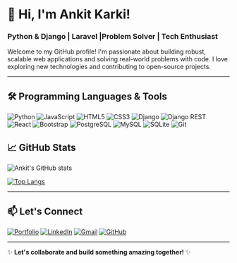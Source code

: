# 🚀 Hi, I'm Ankit Karki! 
### Python & Django | Laravel |Problem Solver | Tech Enthusiast

Welcome to my GitHub profile! I'm passionate about building robust, scalable web applications and solving real-world problems with code. I love exploring new technologies and contributing to open-source projects.

---

## 🛠️ Programming Languages & Tools

![Python](https://img.shields.io/badge/Python-3776AB?style=for-the-badge&logo=python&logoColor=white)
![JavaScript](https://img.shields.io/badge/JavaScript-F7DF1E?style=for-the-badge&logo=javascript&logoColor=black)
![HTML5](https://img.shields.io/badge/HTML5-E34F26?style=for-the-badge&logo=html5&logoColor=white)
![CSS3](https://img.shields.io/badge/CSS3-1572B6?style=for-the-badge&logo=css3&logoColor=white)
![Django](https://img.shields.io/badge/Django-092E20?style=for-the-badge&logo=django&logoColor=white)
![Django REST](https://img.shields.io/badge/Django_REST-ff1709?style=for-the-badge&logo=django&logoColor=white)
![React](https://img.shields.io/badge/React-20232A?style=for-the-badge&logo=react&logoColor=61DAFB)
![Bootstrap](https://img.shields.io/badge/Bootstrap-563D7C?style=for-the-badge&logo=bootstrap&logoColor=white)
![PostgreSQL](https://img.shields.io/badge/PostgreSQL-316192?style=for-the-badge&logo=postgresql&logoColor=white)
![MySQL](https://img.shields.io/badge/MySQL-005C84?style=for-the-badge&logo=mysql&logoColor=white)
![SQLite](https://img.shields.io/badge/SQLite-07405E?style=for-the-badge&logo=sqlite&logoColor=white)
![Git](https://img.shields.io/badge/Git-F05032?style=for-the-badge&logo=git&logoColor=white)

  
## 📈 GitHub Stats

![Ankit's GitHub stats](https://github-readme-stats.vercel.app/api?username=ankitkarki27&show_icons=true&theme=radical)

[![Top Langs](https://github-readme-stats.vercel.app/api/top-langs/?username=ankitkarki27&layout=compact&theme=radical)](https://github.com/anuraghazra/github-readme-stats)

---

## 📫 Let's Connect

[![Portfolio](https://img.shields.io/badge/Portfolio-%23000000.svg?style=for-the-badge&logo=firefox&logoColor=#FF7139)](https://www.karkiankit.com.np/)
[![LinkedIn](https://img.shields.io/badge/LinkedIn-0077B5?style=for-the-badge&logo=linkedin&logoColor=white)](https://linkedin.com/in/ankitkarki27)
[![Gmail](https://img.shields.io/badge/Gmail-D14836?style=for-the-badge&logo=gmail&logoColor=white)](mailto:ankitkarki8088@gmail.com)
[![GitHub](https://img.shields.io/badge/GitHub-100000?style=for-the-badge&logo=github&logoColor=white)](https://github.com/ankitkarki27)

---

✨ **Let's collaborate and build something amazing together!** ✨
